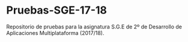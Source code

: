 # Pruebas-SGE-17-18
Repositorio de pruebas para la asignatura S.G.E de 2º de Desarrollo de Aplicaciones Multiplataforma (2017/18).
